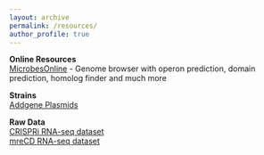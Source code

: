 ```yaml
---
layout: archive
permalink: /resources/
author_profile: true
---
```


**Online Resources**\
[MicrobesOnline](http://www.microbesonline.org/) -  Genome browser with operon prediction, domain prediction,  homolog finder and much more

**Strains**\
[Addgene Plasmids](https://www.addgene.org/Robert_Shields/)

**Raw Data**\
[CRISPRi RNA-seq dataset](https://www.ncbi.nlm.nih.gov/geo/query/acc.cgi?acc=GSE141863)\
[mreCD RNA-seq dataset](https://www.ncbi.nlm.nih.gov/geo/query/acc.cgi?acc=GSE165679)
